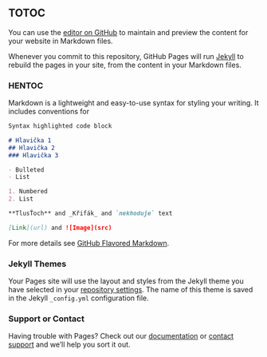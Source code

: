 ## TOTOC

You can use the [editor on GitHub](https://github.com/Dendronyma/ffmu/edit/master/index.md) to maintain and preview the content for your website in Markdown files.

Whenever you commit to this repository, GitHub Pages will run [Jekyll](https://jekyllrb.com/) to rebuild the pages in your site, from the content in your Markdown files.

### HENTOC

Markdown is a lightweight and easy-to-use syntax for styling your writing. It includes conventions for

```markdown
Syntax highlighted code block

# Hlavička 1
## Hlavička 2
### Hlavička 3

- Bulleted
- List

1. Numbered
2. List

**TlusŤoch** and _Křifák_ and `nekhoduje` text

[Link](url) and ![Image](src)
```

For more details see [GitHub Flavored Markdown](https://guides.github.com/features/mastering-markdown/).

### Jekyll Themes

Your Pages site will use the layout and styles from the Jekyll theme you have selected in your [repository settings](https://github.com/Dendronyma/ffmu/settings). The name of this theme is saved in the Jekyll `_config.yml` configuration file.

### Support or Contact

Having trouble with Pages? Check out our [documentation](https://help.github.com/categories/github-pages-basics/) or [contact support](https://github.com/contact) and we’ll help you sort it out.
